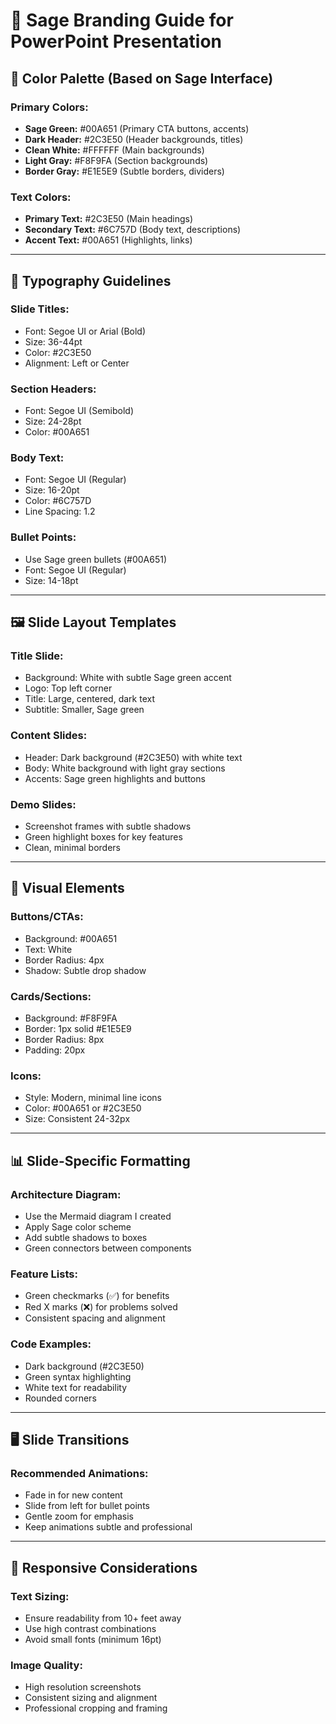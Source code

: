 # 🎨 Sage Branding Guide for PowerPoint Presentation

## 🌈 **Color Palette (Based on Sage Interface)**

### **Primary Colors:**
- **Sage Green:** #00A651 (Primary CTA buttons, accents)
- **Dark Header:** #2C3E50 (Header backgrounds, titles)
- **Clean White:** #FFFFFF (Main backgrounds)
- **Light Gray:** #F8F9FA (Section backgrounds)
- **Border Gray:** #E1E5E9 (Subtle borders, dividers)

### **Text Colors:**
- **Primary Text:** #2C3E50 (Main headings)
- **Secondary Text:** #6C757D (Body text, descriptions)
- **Accent Text:** #00A651 (Highlights, links)

---

## 📝 **Typography Guidelines**

### **Slide Titles:**
- Font: Segoe UI or Arial (Bold)
- Size: 36-44pt
- Color: #2C3E50
- Alignment: Left or Center

### **Section Headers:**
- Font: Segoe UI (Semibold)
- Size: 24-28pt
- Color: #00A651

### **Body Text:**
- Font: Segoe UI (Regular)
- Size: 16-20pt
- Color: #6C757D
- Line Spacing: 1.2

### **Bullet Points:**
- Use Sage green bullets (#00A651)
- Font: Segoe UI (Regular)
- Size: 14-18pt

---

## 🖼️ **Slide Layout Templates**

### **Title Slide:**
- Background: White with subtle Sage green accent
- Logo: Top left corner
- Title: Large, centered, dark text
- Subtitle: Smaller, Sage green

### **Content Slides:**
- Header: Dark background (#2C3E50) with white text
- Body: White background with light gray sections
- Accents: Sage green highlights and buttons

### **Demo Slides:**
- Screenshot frames with subtle shadows
- Green highlight boxes for key features
- Clean, minimal borders

---

## 🎯 **Visual Elements**

### **Buttons/CTAs:**
- Background: #00A651
- Text: White
- Border Radius: 4px
- Shadow: Subtle drop shadow

### **Cards/Sections:**
- Background: #F8F9FA
- Border: 1px solid #E1E5E9
- Border Radius: 8px
- Padding: 20px

### **Icons:**
- Style: Modern, minimal line icons
- Color: #00A651 or #2C3E50
- Size: Consistent 24-32px

---

## 📊 **Slide-Specific Formatting**

### **Architecture Diagram:**
- Use the Mermaid diagram I created
- Apply Sage color scheme
- Add subtle shadows to boxes
- Green connectors between components

### **Feature Lists:**
- Green checkmarks (✅) for benefits
- Red X marks (❌) for problems solved
- Consistent spacing and alignment

### **Code Examples:**
- Dark background (#2C3E50)
- Green syntax highlighting
- White text for readability
- Rounded corners

---

## 🖥️ **Slide Transitions**

### **Recommended Animations:**
- Fade in for new content
- Slide from left for bullet points
- Gentle zoom for emphasis
- Keep animations subtle and professional

---

## 📱 **Responsive Considerations**

### **Text Sizing:**
- Ensure readability from 10+ feet away
- Use high contrast combinations
- Avoid small fonts (minimum 16pt)

### **Image Quality:**
- High resolution screenshots
- Consistent sizing and alignment
- Professional cropping and framing 